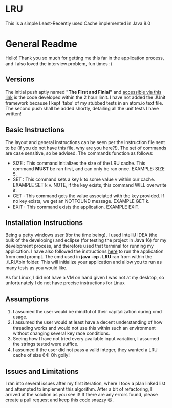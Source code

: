 # LRU
This is a simple Least-Recently used Cache implemented in Java 8.0


# General Readme

Hello! Thank you so much for getting me this far in the application process, and I also loved the interview problem, fun times :) 

## Versions

The initial push aptly named **"The First and Finial"** and [accessible via this link](https://github.com/funkeyfreak/LRU/commit/e87e44a2c7d3afc7cfb224ea0751996e0905dfcc) is the code developed within the 2 hour limit. I have not added the JUnit framework because I kept 'tabs' of my stubbed tests in an atom.io text file. The second push shall be added shortly, detailing all the unit tests I have written!

## Basic Instructions

The layout and general instructions can be seen per the instruction file sent to be (if you do not have this file, why are you here?!).  The set of commands are case sensitive, so be advised. The commands function as follows:

* SIZE : This command initializes the size of the LRU cache. This command **MUST** be ran first, and can only be ran once. EXAMPLE: SIZE 5.
* SET : This command sets a key k to some value v within our cache. EXAMPLE SET k v. NOTE, if the key exists, this command WILL overwrite it.
* GET : This command gets the value associated with the key provided. If no key exists, we get an NOTFOUND message. EXAMPLE GET k.
* EXIT : This command exists the application. EXAMPLE EXIT.

## Installation Instructions

Being a petty windows user (for the time being), I used IntelliJ IDEA (the bulk of the developing) and eclipse (for testing the project in Java 16) for my development process, and therefore used that terminal for running my application. I have also followed the instructions [here](https://docs.oracle.com/javase/tutorial/getStarted/cupojava/win32.html) to run the application from cmd prompt. The cmd used in **java -cp . LRU** ran from within the .\LRU\bin folder. This will initialize your application and allow you to run as many tests as you would like.

As for Linux, I did not have a VM on hand given I was not at my desktop, so unfortunately I do not have precise instructions for Linux

## Assumptions 

1. I assumed the user would be mindful of their capitalization during cmd usage.
2. I assumed the user would at least have a decent understanding of how threading works and would not use this within such an environment without changing several key race conditions.
3. Seeing how I have not tried every available input variation, I assumed the strings tested were suffice.
4. I assumed if the user did not pass a valid integer, they wanted a LRU cache of size 64! Oh golly!

## Issues and Limitations

I ran into several issues after my first iteration, where I took a plan linked list and attempted to implement this algorithm. After a bit of refactoring, I arrived at the solution as you see it! If there are any errors found, please create a pull request and keep this code snazzy :smiley:.

